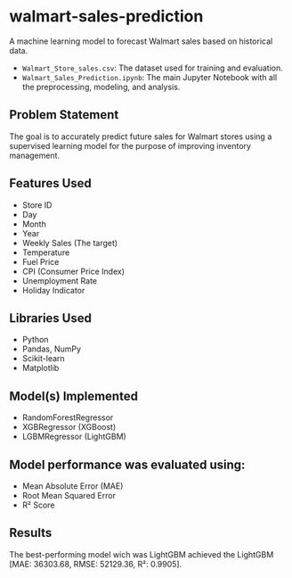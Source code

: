 # walmart-sales-prediction
A machine learning model to forecast Walmart sales based on historical data.

- `Walmart_Store_sales.csv`: The dataset used for training and evaluation.
- `Walmart_Sales_Prediction.ipynb`: The main Jupyter Notebook with all the preprocessing, modeling, and analysis.

## Problem Statement

The goal is to accurately predict future sales for Walmart stores using a supervised learning model for the purpose of improving inventory management.

## Features Used

- Store ID
- Day
- Month
- Year
- Weekly Sales (The target)
- Temperature
- Fuel Price
- CPI (Consumer Price Index)
- Unemployment Rate
- Holiday Indicator

## Libraries Used

- Python
- Pandas, NumPy
- Scikit-learn
- Matplotlib

## Model(s) Implemented

- RandomForestRegressor
- XGBRegressor (XGBoost)
- LGBMRegressor (LightGBM)

## Model performance was evaluated using:

- Mean Absolute Error (MAE)
- Root Mean Squared Error
- R² Score

## Results

The best-performing model wich was LightGBM achieved the LightGBM [MAE: 36303.68, RMSE: 52129.36, R²: 0.9905].
